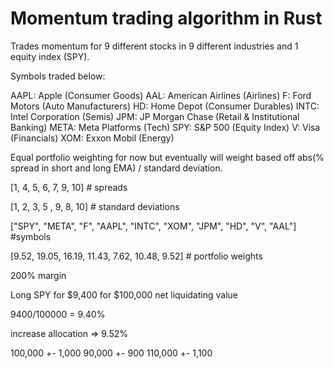 # Momentum trading algorithm in Rust

Trades momentum for 9 different stocks in 9 different industries and 1 equity index (SPY).

Symbols traded below:

AAPL: Apple (Consumer Goods)
AAL: American Airlines (Airlines)
F: Ford Motors (Auto Manufacturers)
HD: Home Depot (Consumer Durables)
INTC: Intel Corporation (Semis)
JPM: JP Morgan Chase (Retail & Institutional Banking)
META: Meta Platforms (Tech)
SPY: S&P 500 (Equity Index)
V: Visa (Financials)
XOM: Exxon Mobil (Energy)

Equal portfolio weighting for now but eventually will weight based off abs(% spread in short and long EMA) / standard deviation.


[1, 4, 5, 6, 7, 9, 10] # spreads

[1, 2, 3, 5 , 9, 8, 10] # standard deviations

["SPY", "META", "F", "AAPL", "INTC", "XOM", "JPM", "HD", "V", "AAL"] #symbols

[9.52, 19.05, 16.19, 11.43, 7.62, 10.48, 9.52] # portfolio weights


200% margin


Long SPY for $9,400 for $100,000 net liquidating value

9400/100000 = 9.40%

increase allocation => 9.52%


100,000 +- 1,000
90,000 +- 900
110,000 +- 1,100